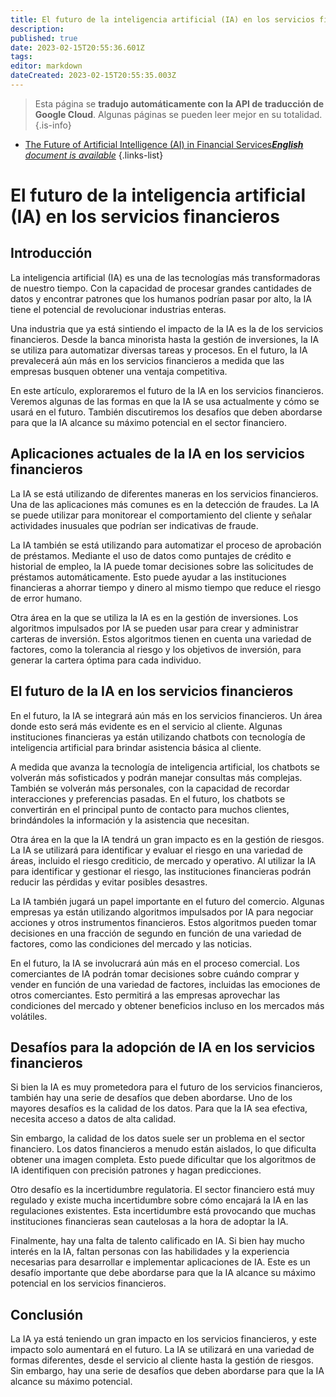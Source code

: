 ```yaml
---
title: El futuro de la inteligencia artificial (IA) en los servicios financieros
description: 
published: true
date: 2023-02-15T20:55:36.601Z
tags: 
editor: markdown
dateCreated: 2023-02-15T20:55:35.003Z
---
```


> Esta página se **tradujo automáticamente con la API de traducción de Google Cloud**.
Algunas páginas se pueden leer mejor en su totalidad.{.is-info}



- [The Future of Artificial Intelligence (AI) in Financial Services***English** document is available*](/en/Knowledge-base/Common/the-future-of-artificial-intelligence-ai-in-financial-services)
{.links-list}


# El futuro de la inteligencia artificial (IA) en los servicios financieros

## Introducción

La inteligencia artificial (IA) es una de las tecnologías más transformadoras de nuestro tiempo. Con la capacidad de procesar grandes cantidades de datos y encontrar patrones que los humanos podrían pasar por alto, la IA tiene el potencial de revolucionar industrias enteras.

Una industria que ya está sintiendo el impacto de la IA es la de los servicios financieros. Desde la banca minorista hasta la gestión de inversiones, la IA se utiliza para automatizar diversas tareas y procesos. En el futuro, la IA prevalecerá aún más en los servicios financieros a medida que las empresas busquen obtener una ventaja competitiva.

En este artículo, exploraremos el futuro de la IA en los servicios financieros. Veremos algunas de las formas en que la IA se usa actualmente y cómo se usará en el futuro. También discutiremos los desafíos que deben abordarse para que la IA alcance su máximo potencial en el sector financiero.

## Aplicaciones actuales de la IA en los servicios financieros

La IA se está utilizando de diferentes maneras en los servicios financieros. Una de las aplicaciones más comunes es en la detección de fraudes. La IA se puede utilizar para monitorear el comportamiento del cliente y señalar actividades inusuales que podrían ser indicativas de fraude.

 La IA también se está utilizando para automatizar el proceso de aprobación de préstamos. Mediante el uso de datos como puntajes de crédito e historial de empleo, la IA puede tomar decisiones sobre las solicitudes de préstamos automáticamente. Esto puede ayudar a las instituciones financieras a ahorrar tiempo y dinero al mismo tiempo que reduce el riesgo de error humano.

Otra área en la que se utiliza la IA es en la gestión de inversiones. Los algoritmos impulsados por IA se pueden usar para crear y administrar carteras de inversión. Estos algoritmos tienen en cuenta una variedad de factores, como la tolerancia al riesgo y los objetivos de inversión, para generar la cartera óptima para cada individuo.

## El futuro de la IA en los servicios financieros

En el futuro, la IA se integrará aún más en los servicios financieros. Un área donde esto será más evidente es en el servicio al cliente. Algunas instituciones financieras ya están utilizando chatbots con tecnología de inteligencia artificial para brindar asistencia básica al cliente.

A medida que avanza la tecnología de inteligencia artificial, los chatbots se volverán más sofisticados y podrán manejar consultas más complejas. También se volverán más personales, con la capacidad de recordar interacciones y preferencias pasadas. En el futuro, los chatbots se convertirán en el principal punto de contacto para muchos clientes, brindándoles la información y la asistencia que necesitan.

Otra área en la que la IA tendrá un gran impacto es en la gestión de riesgos. La IA se utilizará para identificar y evaluar el riesgo en una variedad de áreas, incluido el riesgo crediticio, de mercado y operativo. Al utilizar la IA para identificar y gestionar el riesgo, las instituciones financieras podrán reducir las pérdidas y evitar posibles desastres.

La IA también jugará un papel importante en el futuro del comercio. Algunas empresas ya están utilizando algoritmos impulsados por IA para negociar acciones y otros instrumentos financieros. Estos algoritmos pueden tomar decisiones en una fracción de segundo en función de una variedad de factores, como las condiciones del mercado y las noticias.

En el futuro, la IA se involucrará aún más en el proceso comercial. Los comerciantes de IA podrán tomar decisiones sobre cuándo comprar y vender en función de una variedad de factores, incluidas las emociones de otros comerciantes. Esto permitirá a las empresas aprovechar las condiciones del mercado y obtener beneficios incluso en los mercados más volátiles.

## Desafíos para la adopción de IA en los servicios financieros

Si bien la IA es muy prometedora para el futuro de los servicios financieros, también hay una serie de desafíos que deben abordarse. Uno de los mayores desafíos es la calidad de los datos. Para que la IA sea efectiva, necesita acceso a datos de alta calidad.

Sin embargo, la calidad de los datos suele ser un problema en el sector financiero. Los datos financieros a menudo están aislados, lo que dificulta obtener una imagen completa. Esto puede dificultar que los algoritmos de IA identifiquen con precisión patrones y hagan predicciones.

Otro desafío es la incertidumbre regulatoria. El sector financiero está muy regulado y existe mucha incertidumbre sobre cómo encajará la IA en las regulaciones existentes. Esta incertidumbre está provocando que muchas instituciones financieras sean cautelosas a la hora de adoptar la IA.

Finalmente, hay una falta de talento calificado en IA. Si bien hay mucho interés en la IA, faltan personas con las habilidades y la experiencia necesarias para desarrollar e implementar aplicaciones de IA. Este es un desafío importante que debe abordarse para que la IA alcance su máximo potencial en los servicios financieros.

## Conclusión

La IA ya está teniendo un gran impacto en los servicios financieros, y este impacto solo aumentará en el futuro. La IA se utilizará en una variedad de formas diferentes, desde el servicio al cliente hasta la gestión de riesgos. Sin embargo, hay una serie de desafíos que deben abordarse para que la IA alcance su máximo potencial.